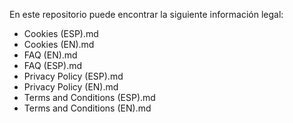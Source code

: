 En este repositorio puede encontrar la siguiente información legal:

* Cookies (ESP).md
* Cookies (EN).md
* FAQ (EN).md
* FAQ (ESP).md
* Privacy Policy (ESP).md
* Privacy Policy (EN).md
* Terms and Conditions (ESP).md
* Terms and Conditions (EN).md

